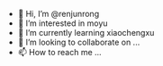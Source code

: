- 👋 Hi, I’m @renjunrong
- 👀 I’m interested in moyu
- 🌱 I’m currently learning xiaochengxu
- 💞️ I’m looking to collaborate on ...
- 📫 How to reach me ...

<!---
renjunrong/renjunrong is a ✨ special ✨ repository because its `README.md` (this file) appears on your GitHub profile.
You can click the Preview link to take a look at your changes.
--->
